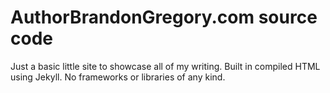 AuthorBrandonGregory.com source code
====================================

Just a basic little site to showcase all of my writing. Built in compiled HTML using Jekyll. No frameworks or libraries of any kind.
